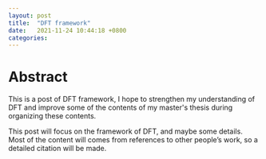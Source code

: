 ```yaml
---
layout: post
title:  "DFT framework"
date:   2021-11-24 10:44:18 +0800
categories:
---
```


# Abstract
This is a post of DFT framework, I hope to strengthen my understanding of DFT and improve some of the contents of my master's thesis during organizing these contents.

This post will focus on the framework of DFT, and maybe some details. Most of the content will comes from references to other people’s work, so a detailed citation will be made.